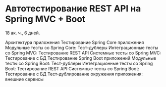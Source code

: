 Автотестирование REST API на Spring MVC + Boot
==============================================
18 ак. ч., 6 дней.

Архитектура приложения
Тестирование Spring Core приложения
Модульные тесты со Spring Core: Тест-дублеры
Интеграционные тесты со Spring MVC: Тестирование REST API
Системные тесты со Spring MVC: Тестирование c БД
Тестирование Spring Boot приложений
Модульные тесты со Spring Boot: Тест-дублеры
Интеграционные тесты со Spring Boot: Тестирование REST API
Системные тесты со Spring Boot: Тестирование c БД
Тест-дублирование окружения приложения: внешние сервисы
